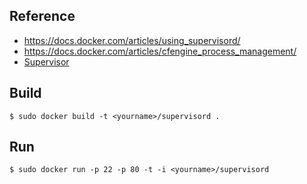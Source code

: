 ## Reference

* https://docs.docker.com/articles/using_supervisord/
* https://docs.docker.com/articles/cfengine_process_management/
* [Supervisor](http://supervisord.org/)

## Build

    $ sudo docker build -t <yourname>/supervisord .

## Run

    $ sudo docker run -p 22 -p 80 -t -i <yourname>/supervisord

